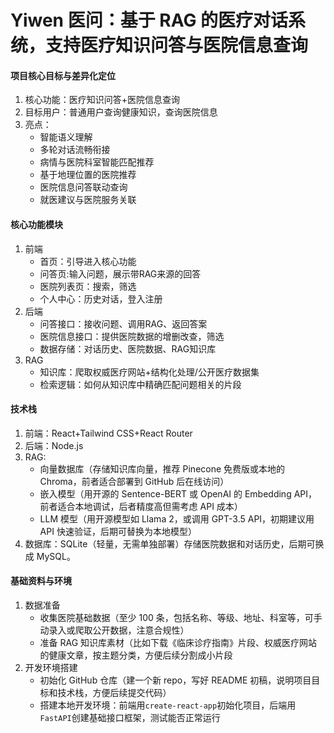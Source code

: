 # Yiwen 医问：基于 RAG 的医疗对话系统，支持医疗知识问答与医院信息查询

#### 项目核心目标与差异化定位

1. 核心功能：医疗知识问答+医院信息查询
2. 目标用户：普通用户查询健康知识，查询医院信息
3. 亮点：
   - 智能语义理解
   - 多轮对话流畅衔接
   - 病情与医院科室智能匹配推荐
   - 基于地理位置的医院推荐
   - 医院信息问答联动查询
   - 就医建议与医院服务关联
     

#### 核心功能模块

1. 前端
   - 首页：引导进入核心功能
   - 问答页:输入问题，展示带RAG来源的回答
   - 医院列表页：搜索，筛选
   - 个人中心：历史对话，登入注册
2. 后端
   - 问答接口：接收问题、调用RAG、返回答案
   - 医院信息接口：提供医院数据的增删改查，筛选
   - 数据存储：对话历史、医院数据、RAG知识库
3. RAG
   - 知识库：爬取权威医疗网站+结构化处理/公开医疗数据集
   - 检索逻辑：如何从知识库中精确匹配问题相关的片段

#### 技术栈

1. 前端：React+Tailwind CSS+React Router
2. 后端：Node.js
3. RAG:
   - 向量数据库（存储知识库向量，推荐 Pinecone 免费版或本地的 Chroma，前者适合部署到 GitHub 后在线访问）
   - 嵌入模型（用开源的 Sentence-BERT 或 OpenAI 的 Embedding API，前者适合本地调试，后者精度高但需考虑 API 成本）
   - LLM 模型（用开源模型如 Llama 2，或调用 GPT-3.5 API，初期建议用 API 快速验证，后期可替换为本地模型）
4. 数据库：SQLite（轻量，无需单独部署）存储医院数据和对话历史，后期可换成 MySQL。

#### 基础资料与环境

1. 数据准备
   - 收集医院基础数据（至少 100 条，包括名称、等级、地址、科室等，可手动录入或爬取公开数据，注意合规性）
   - 准备 RAG 知识库素材（比如下载《临床诊疗指南》片段、权威医疗网站的健康文章，按主题分类，方便后续分割成小片段
2. 开发环境搭建
   - 初始化 GitHub 仓库（建一个新 repo，写好 README 初稿，说明项目目标和技术栈，方便后续提交代码）
   - 搭建本地开发环境：前端用`create-react-app`初始化项目，后端用`FastAPI`创建基础接口框架，测试能否正常运行
